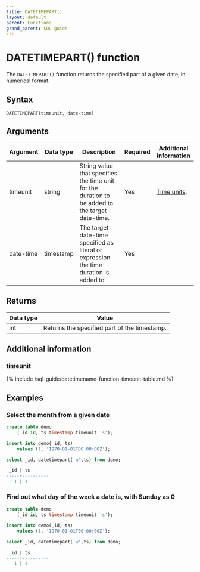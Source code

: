 ```yaml
---
title: DATETIMEPART()
layout: default
parent: Functions
grand_parent: SQL guide
---
```


# DATETIMEPART() function

The `DATETIMEPART()` function returns the specified part of a given date, in numerical format.

## Syntax

```
DATETIMEPART(timeunit, date-time)
```

## Arguments

| Argument | Data type | Description | Required | Additional information |
|---|---|---|---|---|
| timeunit | string | String value that specifies the time unit for the duration to be added to the target date-time. | Yes | [Time units](#timeunit).|
| date-time | timestamp | The target date-time specified as literal or expression the time duration is added to. | Yes | |


## Returns

| Data type | Value |
|---|---|
| int | Returns the specified part of the timestamp. |

## Additional information

### timeunit

{% include /sql-guide/datetimename-function-timeunit-table.md %}

## Examples

### Select the month from a given date

```sql
create table demo
    (_id id, ts timestamp timeunit 's');

insert into demo(_id, ts)
    values (1, '1970-01-01T00:00:00Z');

select _id, datetimepart('m',ts) from demo;

 _id | ts                           
-----+----------
   1 | 1
```

### Find out what day of the week a date is, with Sunday as 0

```sql
create table demo
    (_id id, ts timestamp timeunit 's');

insert into demo(_id, ts)
    values (1, '1970-01-01T00:00:00Z');

select _id, datetimepart('w',ts) from demo;

 _id | ts                           
-----+----------
   1 | 4
```


